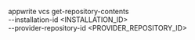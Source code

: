 appwrite vcs get-repository-contents \
    --installation-id <INSTALLATION_ID> \
    --provider-repository-id <PROVIDER_REPOSITORY_ID>
